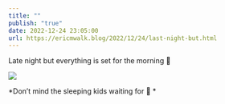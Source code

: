 ```yaml
---
title: ""
publish: "true"
date: 2022-12-24 23:05:00
url: https://ericmwalk.blog/2022/12/24/last-night-but.html
---
```


Late night but everything is set for the morning 🎄

![](https://ericmwalk.blog/uploads/2022/b5edc11193.jpg)

*Don’t mind the sleeping kids waiting for 🎅 *